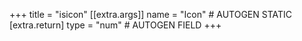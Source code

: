+++
title = "isicon"
[[extra.args]]
name = "Icon" # AUTOGEN STATIC
[extra.return]
type = "num" # AUTOGEN FIELD
+++